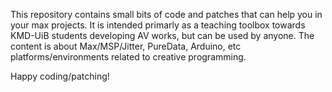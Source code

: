 This repository contains small bits of code and patches that can help you in your max projects.
It is intended primarly as a teaching toolbox towards KMD-UiB students developing AV works, but can be used by anyone.
The content is about Max/MSP/Jitter, PureData, Arduino, etc platforms/environments related to creative programming.

Happy coding/patching!
